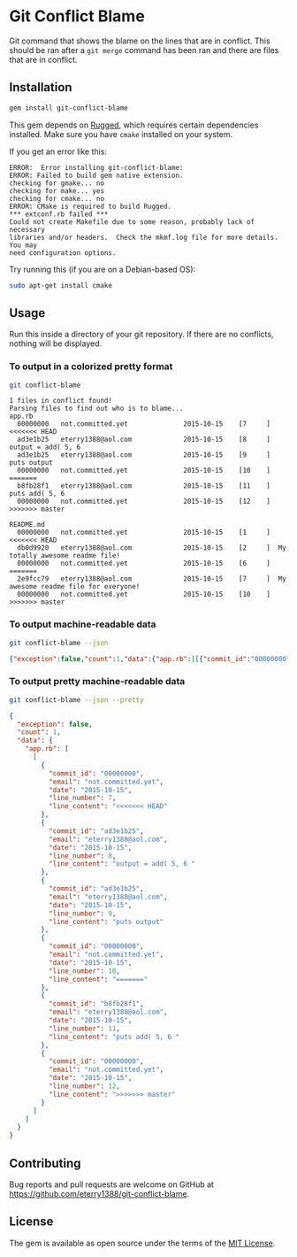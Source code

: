 # Git Conflict Blame

Git command that shows the blame on the lines that are in conflict. This should be ran
after a `git merge` command has been ran and there are files that are in conflict.

## Installation

```bash
gem install git-conflict-blame
```

This gem depends on [Rugged](http://www.rubydoc.info/gems/rugged), which requires
certain dependencies installed.  Make sure you have `cmake` installed on your system.

If you get an error like this:

```
ERROR:  Error installing git-conflict-blame:
ERROR: Failed to build gem native extension.
checking for gmake... no
checking for make... yes
checking for cmake... no
ERROR: CMake is required to build Rugged.
*** extconf.rb failed ***
Could not create Makefile due to some reason, probably lack of necessary
libraries and/or headers.  Check the mkmf.log file for more details.  You may
need configuration options.
```

Try running this (if you are on a Debian-based OS):

```bash
sudo apt-get install cmake
```

## Usage

Run this inside a directory of your git repository. If there are no conflicts,
nothing will be displayed.

### To output in a colorized pretty format

```bash
git conflict-blame
```

```
1 files in conflict found!
Parsing files to find out who is to blame...
app.rb
  00000000   not.committed.yet              2015-10-15    [7     ]  <<<<<<< HEAD
  ad3e1b25   eterry1388@aol.com             2015-10-15    [8     ]  output = add( 5, 6 
  ad3e1b25   eterry1388@aol.com             2015-10-15    [9     ]  puts output
  00000000   not.committed.yet              2015-10-15    [10    ]  =======
  b8fb28f1   eterry1388@aol.com             2015-10-15    [11    ]  puts add( 5, 6 
  00000000   not.committed.yet              2015-10-15    [12    ]  >>>>>>> master

README.md
  00000000   not.committed.yet              2015-10-15    [1     ]  <<<<<<< HEAD
  db0d9920   eterry1388@aol.com             2015-10-15    [2     ]  My totally awesome readme file!
  00000000   not.committed.yet              2015-10-15    [6     ]  =======
  2e9fcc79   eterry1388@aol.com             2015-10-15    [7     ]  My awesome readme file for everyone!
  00000000   not.committed.yet              2015-10-15    [10    ]  >>>>>>> master
```

### To output machine-readable data

```bash
git conflict-blame --json
```

```json
{"exception":false,"count":1,"data":{"app.rb":[[{"commit_id":"00000000","email":"not.committed.yet","date":"2015-10-15","line_number":7,"line_content":"<<<<<<< HEAD"},{"commit_id":"ad3e1b25","email":"eterry1388@aol.com","date":"2015-10-15","line_number":8,"line_content":"output = add( 5, 6 "},{"commit_id":"ad3e1b25","email":"eterry1388@aol.com","date":"2015-10-15","line_number":9,"line_content":"puts output"},{"commit_id":"00000000","email":"not.committed.yet","date":"2015-10-15","line_number":10,"line_content":"======="},{"commit_id":"b8fb28f1","email":"eterry1388@aol.com","date":"2015-10-15","line_number":11,"line_content":"puts add( 5, 6 "},{"commit_id":"00000000","email":"not.committed.yet","date":"2015-10-15","line_number":12,"line_content":">>>>>>> master"}]]}}
```

### To output pretty machine-readable data

```bash
git conflict-blame --json --pretty
```

```json
{
  "exception": false,
  "count": 1,
  "data": {
    "app.rb": [
      [
        {
          "commit_id": "00000000",
          "email": "not.committed.yet",
          "date": "2015-10-15",
          "line_number": 7,
          "line_content": "<<<<<<< HEAD"
        },
        {
          "commit_id": "ad3e1b25",
          "email": "eterry1388@aol.com",
          "date": "2015-10-15",
          "line_number": 8,
          "line_content": "output = add( 5, 6 "
        },
        {
          "commit_id": "ad3e1b25",
          "email": "eterry1388@aol.com",
          "date": "2015-10-15",
          "line_number": 9,
          "line_content": "puts output"
        },
        {
          "commit_id": "00000000",
          "email": "not.committed.yet",
          "date": "2015-10-15",
          "line_number": 10,
          "line_content": "======="
        },
        {
          "commit_id": "b8fb28f1",
          "email": "eterry1388@aol.com",
          "date": "2015-10-15",
          "line_number": 11,
          "line_content": "puts add( 5, 6 "
        },
        {
          "commit_id": "00000000",
          "email": "not.committed.yet",
          "date": "2015-10-15",
          "line_number": 12,
          "line_content": ">>>>>>> master"
        }
      ]
    ]
  }
}

```

## Contributing

Bug reports and pull requests are welcome on GitHub at https://github.com/eterry1388/git-conflict-blame.


## License

The gem is available as open source under the terms of the [MIT License](http://opensource.org/licenses/MIT).

